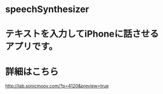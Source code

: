 # speechSynthesizer

# テキストを入力してiPhoneに話させるアプリです。
# 詳細はこちら
<http://lab.sonicmoov.com/?p=4120&preview=true>